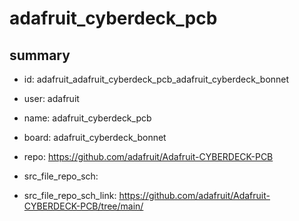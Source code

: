 # adafruit_cyberdeck_pcb
 
## summary 
* id: adafruit_adafruit_cyberdeck_pcb_adafruit_cyberdeck_bonnet
* user: adafruit
* name: adafruit_cyberdeck_pcb
* board: adafruit_cyberdeck_bonnet
* repo: https://github.com/adafruit/Adafruit-CYBERDECK-PCB



* src_file_repo_sch: 
* src_file_repo_sch_link: https://github.com/adafruit/Adafruit-CYBERDECK-PCB/tree/main/






